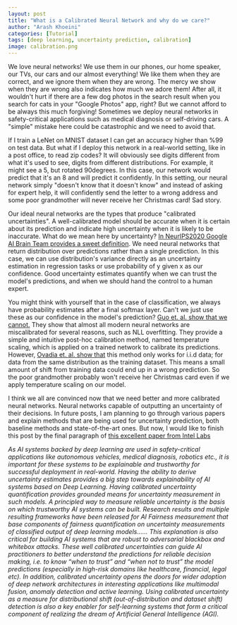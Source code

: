 ```yaml
---
layout: post
title: "What is a Calibrated Neural Network and why do we care?"
author: "Arash Khoeini"
categories: [Tutorial]
tags: [deep learning, uncertainty prediction, calibration]
image: calibration.png
---
```

We love neural networks! We use them in our phones, our home speaker, our TVs, our cars and our almost everything! We like them when they are correct, and we ignore them when they are wrong. The mercy we show when they are wrong also indicates how much we adore them! After all, it wouldn't hurt if there are a few dog photos in the search result when you search for cats in your "Google Photos" app, right? But we cannot afford to be always this much forgiving! Sometimes we deploy neural networks in safety-critical applications such as medical diagnosis or self-driving cars. A "simple" mistake here could be catastrophic and we need to avoid that.

If I train a LeNet on MNIST dataset I can get an accuracy higher than %99 on test data. But what if I deploy this network in a real-world setting, like in a post office, to read zip codes? It will obviously see digits different from what it's used to see, digits from different distributions. For example, it might see a 5, but rotated 90degrees. In this case, our network would predict that it's an 8 and will predict it confidently. In this setting, our neural network simply "doesn't know that it doesn't know" and instead of asking for expert help, it will confidently send the letter to a wrong address and some poor grandmother will never receive her Christmas card! Sad story.

Our ideal neural networks are the types that produce "calibrated uncertainties". A well-calibrated model should be accurate when it is certain about its prediction and indicate high uncertainty when it is likely to be inaccurate. What do we mean here by uncertainty? [In NeurIPS2020 Google AI Brain Team provides a sweet definition](https://slideslive.com/38935801/practical-uncertainty-estimation-outofdistribution-robustness-in-deep-learning). We need neural networks that return distribution over predictions rather than a single prediction. In this case, we can use distribution's variance directly as an uncertainty estimation in regression tasks or use probability of y given x as our confidence. Good uncertainty estimates quantify when we can trust the model's predictions, and when we should hand the control to a human expert. 

You might think with yourself that in the case of classification, we always have probability estimates after a final softmax layer. Can't we just use these as our confidence in the model's prediction? [Guo et. al. show that we cannot.](https://arxiv.org/pdf/1706.04599.pdf) They show that almost all modern neural networks are miscalibrated for several reasons, such as NLL overfitting. They provide a simple and intuitive post-hoc calibration method, named temperature scaling, which is applied on a trained network to calibrate its predictions. However, [Ovadia et. al. show that](https://arxiv.org/pdf/1906.02530.pdf) this method only works for i.i.d data; for data from the same distribution as the training dataset. This means a small amount of shift from training data could end up in a wrong prediction. So the poor grandmother probably won't receive her Christmas card even if we apply temperature scaling on our model.

I think we all are convinced now that we need better and more calibrated neural networks. Neural networks capable of outputting an uncertainty of their decisions. In future posts, I am planning to go through various papers and explain methods that are being used for uncertainty prediction, both baseline methods and state-of-the-art ones. But now, I would like to finish this post by the final paragraph of [this excellent paper from Intel Labs](https://papers.nips.cc/paper/2020/file/d3d9446802a44259755d38e6d163e820-Paper.pdf)

*As AI systems backed by deep learning are used in safety-critical applications like autonomous vehicles, medical diagnosis, robotics etc., it is important for these systems to be explainable and trustworthy for successful deployment in real-world. Having the ability to derive uncertainty estimates provides a big step towards explainability of AI systems based on Deep Learning. Having calibrated uncertainty quantification provides grounded means for uncertainty measurement in such models. A principled way to measure reliable uncertainty is the basis on which trustworthy AI systems can be built. Research results and multiple resulting frameworks have been released for AI Fairness measurement that base components of fairness quantification on uncertainty measurements of classified output of deep learning models...... This explanation is also critical for building AI systems that are robust to adversarial blackbox and whitebox attacks. These well calibrated uncertainties can guide AI practitioners to better understand the predictions for reliable decision making, i.e. to know “when to trust” and “when not to trust” the model predictions (especially in high-risk domains like healthcare, financial, legal etc). In addition, calibrated uncertainty opens the doors for wider adoption of deep network architectures in interesting applications like multimodal fusion, anomaly detection and active learning. Using calibrated uncertainty as a measure for distributional shift (out-of-distribution and dataset shift) detection is also a key enabler for self-learning systems that form a critical component of realizing the dream of Artificial General Intelligence (AGI).*